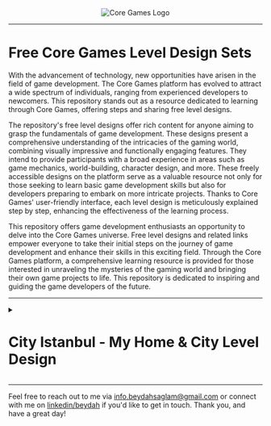 <div align="center">
  <img src="https://www.coregames.com/img/logo/flat/core-logo.webp" alt="Core Games Logo" max-width: 100%; height: auto;>
</div>

---

# Free Core Games Level Design Sets

With the advancement of technology, new opportunities have arisen in the field of game development. The Core Games platform has evolved to attract a wide spectrum of individuals, ranging from experienced developers to newcomers. This repository stands out as a resource dedicated to learning through Core Games, offering steps and sharing free level designs.

The repository's free level designs offer rich content for anyone aiming to grasp the fundamentals of game development. These designs present a comprehensive understanding of the intricacies of the gaming world, combining visually impressive and functionally engaging features. They intend to provide participants with a broad experience in areas such as game mechanics, world-building, character design, and more.
These freely accessible designs on the platform serve as a valuable resource not only for those seeking to learn basic game development skills but also for developers preparing to embark on more intricate projects. Thanks to Core Games' user-friendly interface, each level design is meticulously explained step by step, enhancing the effectiveness of the learning process.

This repository offers game development enthusiasts an opportunity to delve into the Core Games universe. Free level designs and related links empower everyone to take their initial steps on the journey of game development and enhance their skills in this exciting field. Through the Core Games platform, a comprehensive learning resource is provided for those interested in unraveling the mysteries of the gaming world and bringing their own game projects to life. This repository is dedicated to inspiring and guiding the game developers of the future.

---

<details>
<summary><h1>City Istanbul - My Home & City Level Design</h1></summary>
<div align="center">
  <img src="https://manticoreprod-ms.azureedge.net/screenshots/3b5bdc25bc224a738e96d49ee5da3655_2_7XmHlD4J28Sb9zymK0HEIR_814A98F6CD55BDA2F3F4AB02F77B2E33F7C3763A.jpg" alt="Core Games" max-width: 100%; height: auto;>
</div>

## Summary

I'm an experienced programmer skilled in C and C++, currently learning game design and programming with Core Games. I've designed a virtual world including my house, streets, buildings, cars, NPCs, and weapons. This project enhances my programming and design abilities, aiming for an immersive gaming experience.

Through this journey, I'm advancing my skills in level design and game programming using Core Games, excited to create more projects ahead. Feel free to explore and get inspired by my game's design. Your feedback is highly appreciated!

This hands-on experience allows me to delve deeper into the world of game development, combining my programming background with creative design. I look forward to the challenges and discoveries that lie ahead, as I continue refining my expertise and contributing to the world of gaming.
  
[Click For More](https://www.coregames.com/games/3b5bdc/city-istanbul)
</details>

---

Feel free to reach out to me via [info.beydahsaglam@gmail.com](mailto:info.beydahsaglam@gmail.com) or connect with me on [linkedin/beydah](https://www.linkedin.com/in/beydah/) if you'd like to get in touch.
Thank you, and have a great day!
